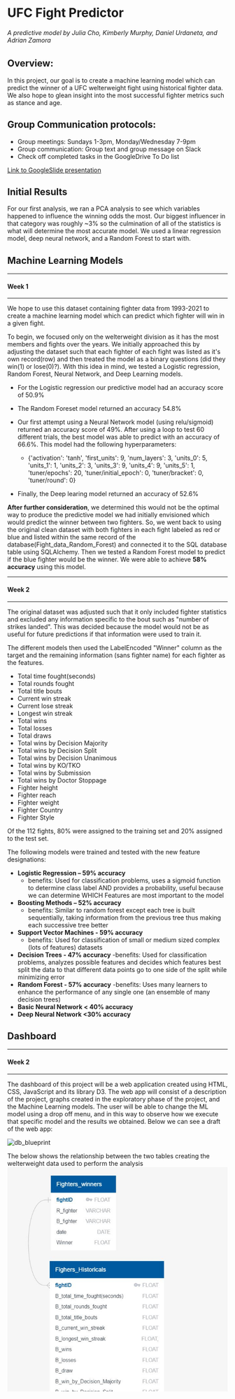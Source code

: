 # UFC Fight Predictor
###### A predictive model by Julia Cho, Kimberly Murphy, Daniel Urdaneta, and Adrian Zamora 

## Overview:
In this project, our goal is to create a machine learning model which can predict the winner of a UFC welterweight fight using historical fighter data.  We also hope to glean insight into the most successful fighter metrics such as stance and age. 

## Group Communication protocols:
- Group meetings:  Sundays 1-3pm, Monday/Wednesday 7-9pm
- Group communication:  Group text and group message on Slack
- Check off completed tasks in the GoogleDrive To Do list

[Link to GoogleSlide presentation](https://docs.google.com/presentation/d/12g6ZuxoMSZnClPs9yp5jP-XTK2Ll4H4IA8F_h0Qpiwc/edit?usp=sharing)


## Initial Results
For our first analysis, we ran a PCA analysis to see which variables happened to influence the winning odds the most. Our biggest influencer in that category was roughly ~3% so the culmination of all of the statistics is what will determine the most accurate model. We used a linear regression model, deep neural network, and a Random Forest to start with.


## Machine Learning Models 
---
#### Week 1
---
We hope to use this dataset containing fighter data from 1993-2021 to create a machine learning model which can predict which fighter will win in a given fight.  

To begin, we focused only on the welterweight division as it has the most members and fights over the years. We initially approached this by adjusting the dataset such that each fighter of each fight was listed as it's own record(row) and then treated the model as a binary questions (did they win(1) or lose(0)?).   With this idea in mind, we tested a Logistic regression, Random Forest, Neural Network, and Deep Learning models.
 - For the Logistic regression our predictive model had an accuracy score of 50.9%
 - The Random Foreset model returned an accuracy 54.8%
 - Our first attempt using a Neural Network model (using relu/sigmoid) returned an accuracy score of 49%.  After using a loop to test 60 different trials, the best model was able to predict with an accuracy of 66.6%.  This model had the following hyperparameters:
 
   - {'activation': 'tanh', 'first_units': 9, 'num_layers': 3, 'units_0': 5, 'units_1': 1, 'units_2': 3, 'units_3': 9, 'units_4': 9, 'units_5': 1, 'tuner/epochs': 20,  'tuner/initial_epoch': 0, 'tuner/bracket': 0, 'tuner/round': 0}

 - Finally, the Deep learing model returned an accuracy of 52.6%

**After further consideration**, we determined this would not be the optimal way to produce the predictive model we had initially envisioned which would predict the winner between two fighters.  So, we went back to using the original clean dataset with both fighters in each fight labeled as red or blue and listed within the same record of the database(Fight_data_Random_Forest) and connected it to the SQL database table using SQLAlchemy.  Then we tested a Random Forest model to predict if the blue fighter would be the winner.  We were able to achieve **58% accuracy** using this model.

---
#### Week 2
---
The original dataset was adjusted such that it only included fighter statistics and excluded any information specific to the bout such as "number of strikes landed".  This was decided because the model would not be as useful for future predictions if that information were used to train it.  

The different models then used the LabelEncoded "Winner" column as the target and the remaining information (sans fighter name) for each fighter as the features.
 - Total time fought(seconds)
 - Total rounds fought
 - Total title bouts
 - Current win streak
 - Current lose streak
 - Longest win streak
 - Total wins
 - Total losses
 - Total draws
 - Total wins by Decision Majority
 - Total wins by Decision Split
 - Total wins by Decision Unanimous
 - Total wins by KO/TKO
 - Total wins by Submission
 - Total wins by Doctor Stoppage
 - Fighter height
 - Fighter reach
 - Fighter weight
 - Fighter Country
 - Fighter Style

Of the 112 fights, 80% were assigned to the training set and 20% assigned to the test set.

The following models were trained and tested with the new feature designations:
 - **Logistic Regression – 59% accuracy**
   - benefits:  Used for classification problems, uses a sigmoid function to determine class label AND provides a probability, useful because we can determine WHICH Features are most important to the model 
 - **Boosting Methods – 52% accuracy**
   - benefits:  Similar to random forest except each tree is built sequentially, taking information from the previous tree thus making each successive tree better
 - **Support Vector Machines - 59% accuracy**
   - benefits: Used for classification of small or medium sized complex (lots of features) datasets
 - **Decision Trees - 47% accuracy**
   -benefits:  Used for classification problems, analyzes possible features and decides which features best split the data to that different data points go to one side of the split while minimizing error
 - **Random Forest - 57% accuracy**
   -benefits:  Uses many learners to enhance the performance of any single one (an ensemble of many decision trees)
 - **Basic Neural Network < 40% accuracy**
 - **Deep Neural Network <30% accuracy**

## Dashboard 
---
#### Week 2
---

The dashboard of this project will be a web application created using HTML, CSS, JavaScript and its library D3. The web app will consist of a description of the project, graphs created in the exploratory phase of the project, and the Machine Learning models. The user will be able to change the ML model using a drop off menu, and in this way to observe how we execute that specific model and the results we obtained. Below we can see a draft of the web app:

![db_blueprint](https://user-images.githubusercontent.com/81272629/133940428-57959cf9-5ced-40b3-9e03-4833e2b2e825.png)

The below shows the relationship between the two tables creating the welterweight data used to perform the analysis
![ERD.JPG](https://github.com/danielurdaneta/FinalProject/blob/main/ERD.JPG)


